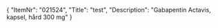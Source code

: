 {
  "ItemNr": "021524",
  "Title": "test",
  "Description": "Gabapentin Actavis, kapsel, hård 300 mg"
}
